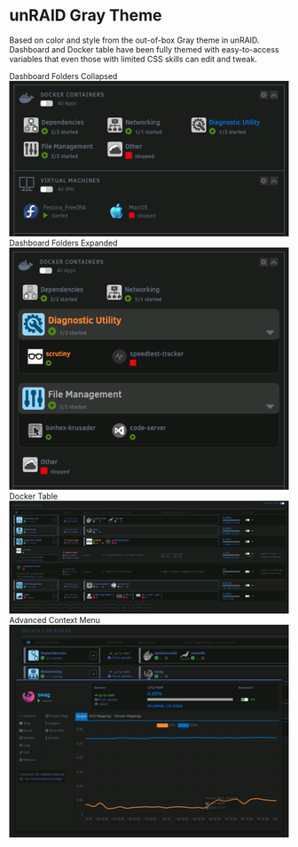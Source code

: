 # unRAID Gray Theme

Based on color and style from the out-of-box Gray theme in unRAID.
Dashboard and Docker table have been fully themed with easy-to-access variables that even those with limited CSS skills can edit and tweak.

Dashboard Folders Collapsed
![dashboard closed](gray_theme_dashboard-closed.png)
Dashboard Folders Expanded
![dashboard open](gray_theme_dashboard-open.png)
Docker Table
![docker table](gray_theme_docker.png)
Advanced Context Menu
![advanced context menu](gray_theme_docker_adv.png)
